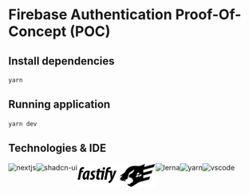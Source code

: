 # Firebase Authentication Proof-Of-Concept (POC)

## Install dependencies
```
yarn
```

## Running application
```
yarn dev
```

## Technologies & IDE
<div>
  <img style="float: left" src="https://camo.githubusercontent.com/39791c3e4c4387b8b913628a8f258768ea3a4a71fc815ced2219f81c22c71f6a/68747470733a2f2f6173736574732e76657263656c2e636f6d2f696d6167652f75706c6f61642f76313636323133303535392f6e6578746a732f49636f6e5f6c696768745f6261636b67726f756e642e706e67" height="48" alt="nextjs"> &nbsp;
  <img style="float: left" src="https://avatars.githubusercontent.com/u/139895814?s=200&v=4" height="48" alt="shadcn-ui"> &nbsp;
  <img style="float: left" src="https://raw.githubusercontent.com/fastify/graphics/96648545bcad9d1984dd96363a39e2775b59afef/fastify-landscape-outlined.svg" height="48" alt="fastify"> &nbsp;
  <img style="float: left" src="https://user-images.githubusercontent.com/645641/79596653-38f81200-80e1-11ea-98cd-1c6a3bb5de51.png" height="48" alt="lerna"> &nbsp;
  <img style="float: left" src="https://avatars.githubusercontent.com/u/22247014?s=200&v=4" height="48" alt="yarn"> &nbsp;
  <img style="float: left" src="https://code.visualstudio.com/assets/updates/1_35/logo-stable.png" height="48" alt="vscode">
</div>